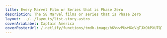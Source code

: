 ```yaml
---
title: Every Marvel Film or Series that is Phase Zero
description: The 58 Marvel films or series that is Phase Zero
layout: ../../layouts/list-story.astro
coverAriaLabel: Captain America
coverPosterUrl: /.netlify/functions/tmdb-image/hKVwvPUwMXcVqTJXOkPXUTQ7GMU.webp?transparent=0
---
```


